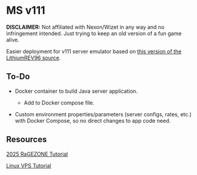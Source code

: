 # MS v111

**DISCLAIMER:** Not affiliated with Nexon/Wizet in any way and no infringement intended. Just trying to keep an old version of a fun game alive.

Easier deployment for v111 server emulator based on [this version of the LithiumREV96 source](https://github.com/v3921358/LithiumREV96).

## To-Do

- Docker container to build Java server application.

  - Add to Docker compose file.

- Custom environment properties/parameters (server configs, rates, etc.) with Docker Compose, so no direct changes to app code need.

## Resources

[2025 RaGEZONE Tutorial](https://forum.ragezone.com/threads/video-guide-how-to-make-a-maplestory-v111-private-server-%E2%80%93-full-setup-tutorial.1243568/)

[Linux VPS Tutorial](https://blog.csdn.net/wish_for_big_hole/article/details/48416111)
